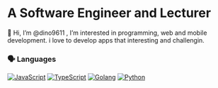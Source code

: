 
# A Software Engineer and Lecturer

👋 Hi, I’m @dino9611 , I’m interested in programming, web and mobile development. i love to develop apps that interesting and challengin.

### 🗣️ Languages
[![JavaScript](https://img.shields.io/badge/JavaScript-323330?style=for-the-badge&logo=javascript&logoColor=F7DF1E)](#)
[![TypeScript](https://img.shields.io/badge/TypeScript-007ACC?style=for-the-badge&logo=typescript&logoColor=white)](#)
[![Golang](https://img.shields.io/badge/TypeScript-007ACC?style=for-the-badge&logo=Golang&logoColor=00ADD8)](#)
[![Python](https://img.shields.io/badge/Python-FFD43B?style=for-the-badge&logo=python&logoColor=blue)](#)


<!-- - Able to code in typescript, javascript, and golang.
- I’m have skill and experience in nodejs(typescript), golang rest api, and react using typescrpt or javascript.
- I’m looking to collaborate on web app development project.  -->
<!-- - 📫 How to reach me ...
 -->
<!---
dino9611/dino9611 is a ✨ special ✨ repository because its `README.md` (this file) appears on your GitHub profile.
You can click the Preview link to take a look at your changes.
--->
